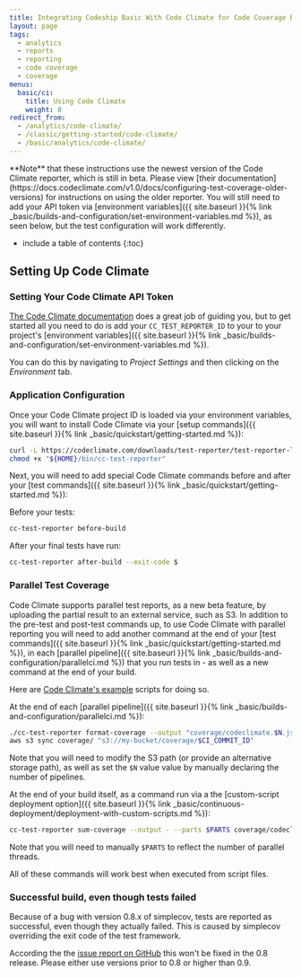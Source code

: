 ```yaml
---
title: Integrating Codeship Basic With Code Climate for Code Coverage Reports
layout: page
tags:
  - analytics
  - reports
  - reporting
  - code coverage
  - coverage
menus:
  basic/ci:
    title: Using Code Climate
    weight: 8
redirect_from:
  - /analytics/code-climate/
  - /classic/getting-started/code-climate/
  - /basic/analytics/code-climate/
---
```


<div class="info-block">
**Note** that these instructions use the newest version of the Code Climate reporter, which is still in beta. Please view [their documentation](https://docs.codeclimate.com/v1.0/docs/configuring-test-coverage-older-versions) for instructions on using the older reporter. You will still need to add your API token via [environment variables]({{ site.baseurl }}{% link _basic/builds-and-configuration/set-environment-variables.md %}), as seen below, but the test configuration will work differently.
</div>

* include a table of contents
{:toc}

## Setting Up Code Climate

### Setting Your Code Climate API Token

[The Code Climate documentation](http://docs.CodeClimate.com/article/219-setting-up-test-coverage) does a great job of guiding you, but to get started all you need to do is add your `CC_TEST_REPORTER_ID` to your to your project's [environment variables]({{ site.baseurl }}{% link _basic/builds-and-configuration/set-environment-variables.md %}).

You can do this by navigating to _Project Settings_ and then clicking on the _Environment_ tab.

### Application Configuration

Once your Code Climate project ID is loaded via your environment variables, you will want to install Code Climate via your [setup commands]({{ site.baseurl }}{% link _basic/quickstart/getting-started.md %}):

```bash
curl -L https://codeclimate.com/downloads/test-reporter/test-reporter-latest-linux-amd64 > "${HOME}/bin/cc-test-reporter"
chmod +x "${HOME}/bin/cc-test-reporter"
```

Next, you will need to add special Code Climate commands before and after your [test commands]({{ site.baseurl }}{% link _basic/quickstart/getting-started.md %}):

Before your tests:

```bash
cc-test-reporter before-build
```

After your final tests have run:

```bash
cc-test-reporter after-build --exit-code $
```

### Parallel Test Coverage

Code Climate supports parallel test reports, as a new beta feature, by uploading the partial result to an external service, such as S3. In addition to the pre-test and post-test commands up, to use Code Climate with parallel reporting you will need to add another command at the end of your [test commands]({{ site.baseurl }}{% link _basic/quickstart/getting-started.md %}), in each [parallel pipeline]({{ site.baseurl }}{% link _basic/builds-and-configuration/parallelci.md %}) that you run tests in - as well as a new command at the end of your build.

Here are [Code Climate's example](https://github.com/codeclimate/test-reporter#low-level-usage) scripts for doing so.

At the end of each [parallel pipeline]({{ site.baseurl }}{% link _basic/builds-and-configuration/parallelci.md %}):

```bash
./cc-test-reporter format-coverage --output "coverage/codeclimate.$N.json"
aws s3 sync coverage/ "s3://my-bucket/coverage/$CI_COMMIT_ID"
```

Note that you will need to modify the S3 path (or provide an alternative storage path), as well as set the `$N` value value by manually declaring the number of pipelines.

At the end of your build itself, as a command run via a the [custom-script deployment option]({{ site.baseurl }}{% link _basic/continuous-deployment/deployment-with-custom-scripts.md %}):

```bash
cc-test-reporter sum-coverage --output - --parts $PARTS coverage/codeclimate.*.json | \
```

Note that you will need to manually `$PARTS` to reflect the number of parallel threads.

All of these commands will work best when executed from script files.

### Successful build, even though tests failed

Because of a bug with version 0.8.x of simplecov, tests are reported as successful, even though they actually failed. This is caused by simplecov overriding the exit code of the test framework.

According the the [issue report on GitHub](https://github.com/colszowka/simplecov/issues/281) this won't be fixed in the 0.8 release. Please either use versions prior to 0.8 or higher than 0.9.
